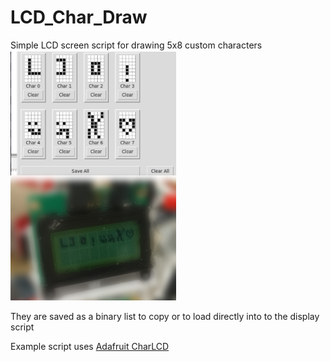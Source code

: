 # LCD_Char_Draw

Simple LCD screen script for drawing 5x8 custom characters
![Project Screenshot](./Examples/showcase.png)

They are saved as a binary list to copy or to load directly into to the display script 

Example script uses [Adafruit CharLCD](https://github.com/adafruit/Adafruit_Python_CharLCD)
